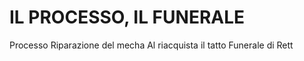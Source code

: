# IL PROCESSO, IL FUNERALE

Processo
Riparazione del mecha
Al riacquista il tatto
Funerale di Rett

